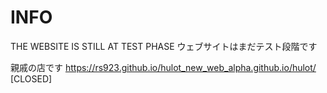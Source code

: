 # INFO

THE WEBSITE IS STILL AT TEST PHASE 
ウェブサイトはまだテスト段階です

親戚の店です
https://rs923.github.io/hulot_new_web_alpha.github.io/hulot/ [CLOSED]
